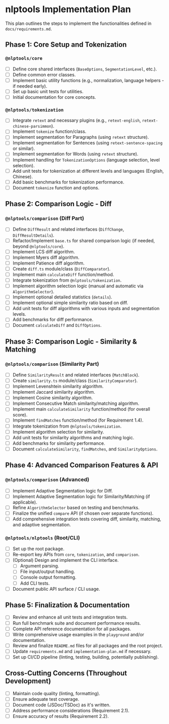 # nlptools Implementation Plan

This plan outlines the steps to implement the functionalities defined in `docs/requirements.md`.

## Phase 1: Core Setup and Tokenization

### `@nlptools/core`

- [ ] Define core shared interfaces (`BaseOptions`, `SegmentationLevel`, etc.).
- [ ] Define common error classes.
- [ ] Implement basic utility functions (e.g., normalization, language helpers - if needed early).
- [ ] Set up basic unit tests for utilities.
- [ ] Initial documentation for core concepts.

### `@nlptools/tokenization`

- [ ] Integrate `retext` and necessary plugins (e.g., `retext-english`, `retext-chinese-parsimmon`).
- [ ] Implement `tokenize` function/class.
- [ ] Implement segmentation for Paragraphs (using `retext` structure).
- [ ] Implement segmentation for Sentences (using `retext-sentence-spacing` or similar).
- [ ] Implement segmentation for Words (using `retext` structure).
- [ ] Implement handling for `TokenizationOptions` (language selection, level selection).
- [ ] Add unit tests for tokenization at different levels and languages (English, Chinese).
- [ ] Add basic benchmarks for tokenization performance.
- [ ] Document `tokenize` function and options.

## Phase 2: Comparison Logic - Diff

### `@nlptools/comparison` (Diff Part)

- [ ] Define `DiffResult` and related interfaces (`DiffChange`, `DiffResultDetails`).
- [ ] Refactor/Implement `base.ts` for shared comparison logic (if needed, beyond `@nlptools/core`).
- [ ] Implement LCS diff algorithm.
- [ ] Implement Myers diff algorithm.
- [ ] Implement Patience diff algorithm.
- [ ] Create `diff.ts` module/class (`DiffComparator`).
- [ ] Implement main `calculateDiff` function/method.
- [ ] Integrate tokenization from `@nlptools/tokenization`.
- [ ] Implement algorithm selection logic (manual and automatic via `AlgorithmSelector`).
- [ ] Implement optional detailed statistics (`details`).
- [ ] Implement optional simple similarity ratio based on diff.
- [ ] Add unit tests for diff algorithms with various inputs and segmentation levels.
- [ ] Add benchmarks for diff performance.
- [ ] Document `calculateDiff` and `DiffOptions`.

## Phase 3: Comparison Logic - Similarity & Matching

### `@nlptools/comparison` (Similarity Part)

- [ ] Define `SimilarityResult` and related interfaces (`MatchBlock`).
- [ ] Create `similarity.ts` module/class (`SimilarityComparator`).
- [ ] Implement Levenshtein similarity algorithm.
- [ ] Implement Jaccard similarity algorithm.
- [ ] Implement Cosine similarity algorithm.
- [ ] Implement Consecutive Match similarity/matching algorithm.
- [ ] Implement main `calculateSimilarity` function/method (for overall score).
- [ ] Implement `findMatches` function/method (for Requirement 1.4).
- [ ] Integrate tokenization from `@nlptools/tokenization`.
- [ ] Implement algorithm selection for similarity.
- [ ] Add unit tests for similarity algorithms and matching logic.
- [ ] Add benchmarks for similarity performance.
- [ ] Document `calculateSimilarity`, `findMatches`, and `SimilarityOptions`.

## Phase 4: Advanced Comparison Features & API

### `@nlptools/comparison` (Advanced)

- [ ] Implement Adaptive Segmentation logic for Diff.
- [ ] Implement Adaptive Segmentation logic for Similarity/Matching (if applicable).
- [ ] Refine `AlgorithmSelector` based on testing and benchmarks.
- [ ] Finalize the unified `compare` API (if chosen over separate functions).
- [ ] Add comprehensive integration tests covering diff, similarity, matching, and adaptive segmentation.

### `@nlptools/nlptools` (Root/CLI)

- [ ] Set up the root package.
- [ ] Re-export key APIs from `core`, `tokenization`, and `comparison`.
- [ ] (Optional) Design and implement the CLI interface.
  - [ ] Argument parsing.
  - [ ] File input/output handling.
  - [ ] Console output formatting.
  - [ ] Add CLI tests.
- [ ] Document public API surface / CLI usage.

## Phase 5: Finalization & Documentation

- [ ] Review and enhance all unit tests and integration tests.
- [ ] Run full benchmark suite and document performance results.
- [ ] Complete API reference documentation for all packages.
- [ ] Write comprehensive usage examples in the `playground` and/or documentation.
- [ ] Review and finalize `README.md` files for all packages and the root project.
- [ ] Update `requirements.md` and `implementation-plan.md` if necessary.
- [ ] Set up CI/CD pipeline (linting, testing, building, potentially publishing).

## Cross-Cutting Concerns (Throughout Development)

- [ ] Maintain code quality (linting, formatting).
- [ ] Ensure adequate test coverage.
- [ ] Document code (JSDoc/TSDoc) as it's written.
- [ ] Address performance considerations (Requirement 2.1).
- [ ] Ensure accuracy of results (Requirement 2.2).
